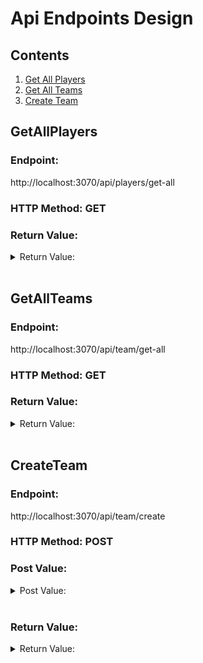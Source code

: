 # Api Endpoints Design

## Contents
1. [Get All Players](#getallplayers)
2. [Get All Teams](#getallteams)
2. [Create Team](#createteam)

## GetAllPlayers
### Endpoint:
http://localhost:3070/api/players/get-all

### HTTP Method: GET

### Return Value:
<details>
<summary>Return Value:</summary>

```
[
    {
    "PlayerID":Number,
    "FirstName":String,
    "LastName":String,
    "Year":Number,
    "Wins":Number,
    "Losses":Number,		
    "PlayerWinPercentage":Number,	
    "Points":Number,	
    "Rebounds":Number,	
    "Assists":Number,	
    "Steals":Number,	
    "Blocks":String,
    "MissedFieldGoals":Number,
    "MissedFreeThrows":Number,
    "TurnOvers":Number
    },
    {
    "PlayerID":Number,
    "FirstName":String,
    "LastName":String,
    "Year":Number,
    "Wins":Number,
    "Losses":Number,		
    "PlayerWinPercentage":Number,	
    "Points":Number,	
    "Rebounds":Number,	
    "Assists":Number,	
    "Steals":Number,	
    "Blocks":String,
    "MissedFieldGoals":Number,
    "MissedFreeThrows":Number,
    "TurnOvers":Number	
    }
]
```
</details>

<br>

## GetAllTeams

### Endpoint:

http://localhost:3070/api/team/get-all

### HTTP Method: GET

### Return Value:

<details>

<summary>Return Value:</summary>

```
[
    {
        "TeamID":Number,
        "TeamName":String
    },
    {
        "TeamID":Number,
        "TeamName":String
    }
]
```

</details>

<br>

## CreateTeam

### Endpoint:

http://localhost:3070/api/team/create

### HTTP Method: POST

### Post Value:

<details>

<summary>Post Value:</summary>

```
{
    "TeamName":String
}
```

</details>

<br>

### Return Value:

<details>

<summary>Return Value:</summary>

```
[
    "Data": {
                "TeamID":Number,
                "TeamName":String
            },
    "Success":Boolean,
    "Message":String
]
```

</details>